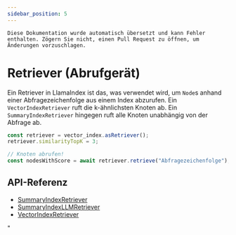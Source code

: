 ```yaml
---
sidebar_position: 5
---
```


`Diese Dokumentation wurde automatisch übersetzt und kann Fehler enthalten. Zögern Sie nicht, einen Pull Request zu öffnen, um Änderungen vorzuschlagen.`

# Retriever (Abrufgerät)

Ein Retriever in LlamaIndex ist das, was verwendet wird, um `Node`s anhand einer Abfragezeichenfolge aus einem Index abzurufen. Ein `VectorIndexRetriever` ruft die k-ähnlichsten Knoten ab. Ein `SummaryIndexRetriever` hingegen ruft alle Knoten unabhängig von der Abfrage ab.

```typescript
const retriever = vector_index.asRetriever();
retriever.similarityTopK = 3;

// Knoten abrufen!
const nodesWithScore = await retriever.retrieve("Abfragezeichenfolge");
```

## API-Referenz

- [SummaryIndexRetriever](../../api/classes/SummaryIndexRetriever.md)
- [SummaryIndexLLMRetriever](../../api/classes/SummaryIndexLLMRetriever.md)
- [VectorIndexRetriever](../../api/classes/VectorIndexRetriever.md)

"
